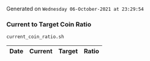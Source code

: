 Generated on `Wednesday 06-October-2021 at 23:29:54`

### Current to Target Coin Ratio
`current_coin_ratio.sh`

Date|Current|Target|Ratio
---|---|---|---
